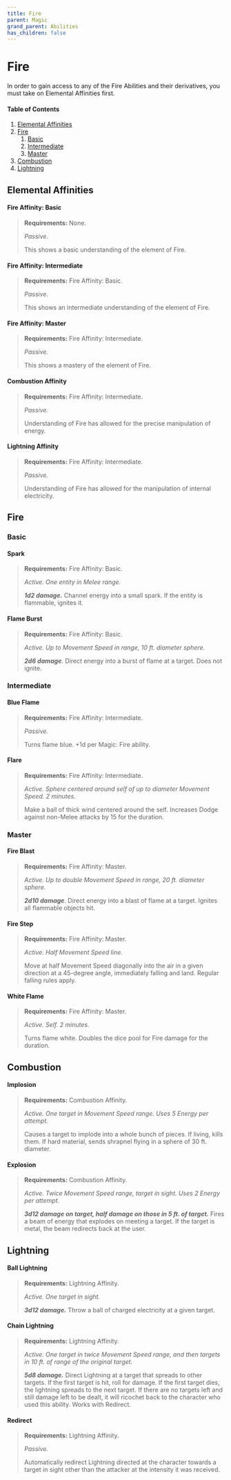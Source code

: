 ```yaml
---
title: Fire
parent: Magic
grand_parent: Abilities
has_children: false
---
```


# Fire

In order to gain access to any of the Fire Abilities and their derivatives, you must take on Elemental Affinities first.

#### Table of Contents
1. [Elemental Affinities](#elemental-affinities)
2. [Fire](#fire-1)
    1. [Basic](#basic)
    2. [Intermediate](#intermediate)
    3. [Master](#master)
3. [Combustion](#combustion)
4. [Lightning](#lightning)

## Elemental Affinities

#### **Fire Affinity: Basic**
> **Requirements:** None.
> 
> *Passive*.
>
> This shows a basic understanding of the element of Fire.

#### **Fire Affinity: Intermediate**
> **Requirements:** Fire Affinity: Basic.
>
> *Passive.*
>
> This shows an intermediate understanding of the element of Fire.

#### **Fire Affinity: Master**
> **Requirements:** Fire Affinity: Intermediate.
>
> *Passive.*
>
> This shows a mastery of the element of Fire.

#### **Combustion Affinity**
> **Requirements:** Fire Affinity: Intermediate.
>
> *Passive.*
>
> Understanding of Fire has allowed for the precise manipulation of energy.

#### **Lightning Affinity**
> **Requirements:** Fire Affinity: Intermediate.
>
> *Passive.*
>
> Understanding of Fire has allowed for the manipulation of internal electricity.

## Fire

### Basic

#### Spark
> **Requirements:** Fire Affinity: Basic.
>
> *Active. One entity in Melee range.*
>
> ***1d2 damage.*** Channel energy into a small spark. If the entity is flammable, ignites it.

#### Flame Burst
> **Requirements:** Fire Affinity: Basic.
>
> *Active. Up to Movement Speed in range, 10 ft. diameter sphere.*
>
> ***2d6 damage***. Direct energy into a burst of flame at a target. Does not ignite.

### Intermediate

#### Blue Flame
> **Requirements:** Fire Affinity: Intermediate.
>
> *Passive.*
>
> Turns flame blue. +1d per Magic: Fire ability.

#### Flare
> **Requirements:** Fire Affinity: Intermediate.
>
> *Active. Sphere centered around self of up to diameter Movement Speed. 2 minutes.*
>
> Make a ball of thick wind centered around the self. Increases Dodge against non-Melee attacks by 15 for the duration.

### Master

#### Fire Blast
> **Requirements:** Fire Affinity: Master.
>
> *Active. Up to double Movement Speed in range, 20 ft. diameter sphere.*
>
> ***2d10 damage***. Direct energy into a blast of flame at a target. Ignites all flammable objects hit.

#### Fire Step
> **Requirements:** Fire Affinity: Master.
>
> *Active. Half Movement Speed line.*
>
> Move at half Movement Speed diagonally into the air in a given direction at a 45-degree angle, immediately falling and land. Regular falling rules apply.

#### White Flame
> **Requirements:** Fire Affinity: Master.
>
> *Active. Self. 2 minutes.*
>
> Turns flame white. Doubles the dice pool for Fire damage for the duration.

## Combustion

#### Implosion

> **Requirements:** Combustion Affinity.
>
> *Active. One target in Movement Speed range. Uses 5 Energy per attempt.*
>
> Causes a target to implode into a whole bunch of pieces. If living, kills them. If hard material, sends shrapnel flying in a sphere of 30 ft. diameter.

#### Explosion

> **Requirements:** Combustion Affinity.
>
> *Active. Twice Movement Speed range, target in sight. Uses 2 Energy per attempt.*
>
> ***3d12 damage on target, half damage on those in 5 ft. of target.*** Fires a beam of energy that explodes on meeting a target. If the target is metal, the beam redirects back at the user.

## Lightning

#### Ball Lightning
> **Requirements:** Lightning Affinity.
>
> *Active. One target in sight.*
>
> ***3d12 damage.*** Throw a ball of charged electricity at a given target.

#### Chain Lightning
> **Requirements:** Lightning Affinity.
>
> *Active. One target in twice Movement Speed range, and then targets in 10 ft. of range of the original target.*
>
> ***5d8 damage.*** Direct Lightning at a target that spreads to other targets. If the first target is hit, roll for damage. If the first target dies, the lightning spreads to the next target. If there are no targets left and still damage left to be dealt, it will ricochet back to the character who used this ability. Works with Redirect.

#### Redirect
> **Requirements:** Lightning Affinity.
>
> *Passive.*
>
> Automatically redirect Lightning directed at the character towards a target in sight other than the attacker at the intensity it was received.
